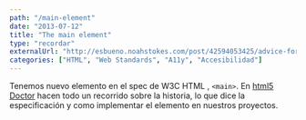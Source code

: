 ```yaml
---
path: "/main-element"
date: "2013-07-12"
title: "The main element"
type: "recordar"
externalUrl: "http://esbueno.noahstokes.com/post/42594053425/advice-for-up-and-coming-front-end-developers"
categories: ["HTML", "Web Standards", "A11y", "Accesibilidad"]
---
```


Tenemos nuevo elemento en el spec de W3C HTML , `<main>`. En [html5 Doctor](http://html5doctor.com/the-main-element/) hacen todo un recorrido sobre la historia, lo que dice la especificación y como implementar el elemento en nuestros proyectos.